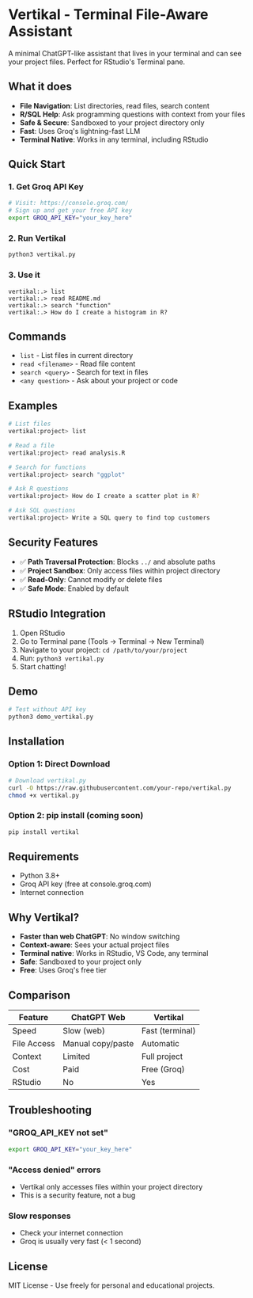 # Vertikal - Terminal File-Aware Assistant

A minimal ChatGPT-like assistant that lives in your terminal and can see your project files. Perfect for RStudio's Terminal pane.

## What it does

- **File Navigation**: List directories, read files, search content
- **R/SQL Help**: Ask programming questions with context from your files
- **Safe & Secure**: Sandboxed to your project directory only
- **Fast**: Uses Groq's lightning-fast LLM
- **Terminal Native**: Works in any terminal, including RStudio

## Quick Start

### 1. Get Groq API Key
```bash
# Visit: https://console.groq.com/
# Sign up and get your free API key
export GROQ_API_KEY="your_key_here"
```

### 2. Run Vertikal
```bash
python3 vertikal.py
```

### 3. Use it
```
vertikal:.> list
vertikal:.> read README.md
vertikal:.> search "function"
vertikal:.> How do I create a histogram in R?
```

## Commands

- `list` - List files in current directory
- `read <filename>` - Read file content
- `search <query>` - Search for text in files
- `<any question>` - Ask about your project or code

## Examples

```bash
# List files
vertikal:project> list

# Read a file
vertikal:project> read analysis.R

# Search for functions
vertikal:project> search "ggplot"

# Ask R questions
vertikal:project> How do I create a scatter plot in R?

# Ask SQL questions  
vertikal:project> Write a SQL query to find top customers
```

## Security Features

- ✅ **Path Traversal Protection**: Blocks `../` and absolute paths
- ✅ **Project Sandbox**: Only access files within project directory
- ✅ **Read-Only**: Cannot modify or delete files
- ✅ **Safe Mode**: Enabled by default

## RStudio Integration

1. Open RStudio
2. Go to Terminal pane (Tools → Terminal → New Terminal)
3. Navigate to your project: `cd /path/to/your/project`
4. Run: `python3 vertikal.py`
5. Start chatting!

## Demo

```bash
# Test without API key
python3 demo_vertikal.py
```

## Installation

### Option 1: Direct Download
```bash
# Download vertikal.py
curl -O https://raw.githubusercontent.com/your-repo/vertikal.py
chmod +x vertikal.py
```

### Option 2: pip install (coming soon)
```bash
pip install vertikal
```

## Requirements

- Python 3.8+
- Groq API key (free at console.groq.com)
- Internet connection

## Why Vertikal?

- **Faster than web ChatGPT**: No window switching
- **Context-aware**: Sees your actual project files
- **Terminal native**: Works in RStudio, VS Code, any terminal
- **Safe**: Sandboxed to your project only
- **Free**: Uses Groq's free tier

## Comparison

| Feature | ChatGPT Web | Vertikal |
|---------|-------------|----------|
| Speed | Slow (web) | Fast (terminal) |
| File Access | Manual copy/paste | Automatic |
| Context | Limited | Full project |
| Cost | Paid | Free (Groq) |
| RStudio | No | Yes |

## Troubleshooting

### "GROQ_API_KEY not set"
```bash
export GROQ_API_KEY="your_key_here"
```

### "Access denied" errors
- Vertikal only accesses files within your project directory
- This is a security feature, not a bug

### Slow responses
- Check your internet connection
- Groq is usually very fast (< 1 second)

## License

MIT License - Use freely for personal and educational projects.
